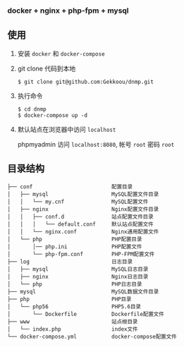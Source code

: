 ### docker + nginx + php-fpm + mysql

使用
----

1. 安装 `docker` 和 `docker-compose`
2. git clone 代码到本地
    ```
    $ git clone git@github.com:Gekkoou/dnmp.git
    ```
3. 执行命令
    ```
    $ cd dnmp
    $ docker-compose up -d
    ```
4. 默认站点在浏览器中访问 `localhost`

   phpmyadmin 访问 `localhost:8080`, 帐号 `root` 密码 `root`

目录结构
----

```
├── conf                         配置目录
│   ├── mysql                    MySQL配置文件目录
│   │   └── my.cnf               MySQL配置文件
│   ├── nginx                    Nginx配置文件目录
│   │   ├── conf.d               站点配置文件目录
│   │   │   └── default.conf     默认站点配置文件
│   │   └── nginx.conf           Nginx通用配置文件
│   └── php                      PHP配置目录
│       │── php.ini              PHP配置文件
│       └── php-fpm.conf         PHP-FPM配置文件
├── log                          日志目录
│   ├── mysql                    MySQL日志目录
│   ├── nginx                    Nginx日志目录
│   └── php                      PHP日志目录
├── mysql                        MySQL数据文件目录
├── php                          PHP目录
│   └── php56                    PHP5.6目录
│       └── Dockerfile           Dockerfile配置文件
├── www                          站点根目录
│   └── index.php                index文件
└── docker-compose.yml           docker-compose配置文件
```
